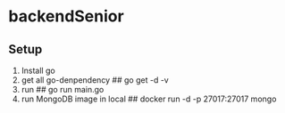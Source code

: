 # backendSenior

## Setup
1. Install go 
2. get all go-denpendency ## go get -d -v
3. run ## go run main.go 
4. run MongoDB image in local ## docker run -d -p 27017:27017 mongo
